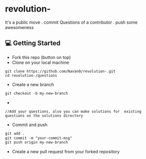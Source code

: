 # revolution-
It's a public move . commit  Questions of a contributor . push some awesomeness


## :computer: Getting Started

- Fork this repo (button on top)
- Clone on your local machine

```terminal
git clone https://github.com/Navan0/revolution-.git
cd revolution-/questions
```
- Create a new branch

```markdown
git checkout -b my-new-branch
```
- 
```
//Add your questions, also you can make solutions for  existing questions on the solutions directory
```
- Commit and push

```markdown
git add .
git commit -m "your-commit-msg"
git push origin my-new-branch
```

- Create a new pull request from your forked repository




